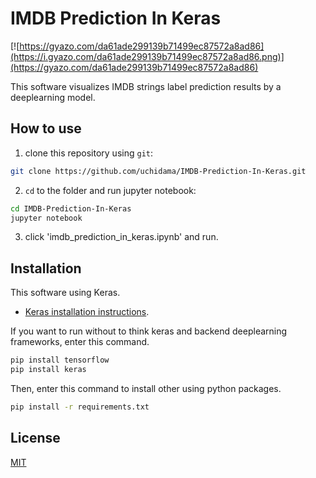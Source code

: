 ﻿# IMDB Prediction In Keras

[![https://gyazo.com/da61ade299139b71499ec87572a8ad86](https://i.gyazo.com/da61ade299139b71499ec87572a8ad86.png)](https://gyazo.com/da61ade299139b71499ec87572a8ad86)

This software visualizes IMDB strings label prediction results by a deeplearning model.  

## How to use

1. clone this repository using `git`:

```sh
git clone https://github.com/uchidama/IMDB-Prediction-In-Keras.git
```

2. `cd` to the folder and run jupyter notebook:
```sh
cd IMDB-Prediction-In-Keras
jupyter notebook
```

3. click 'imdb_prediction_in_keras.ipynb' and run.

## Installation

This software using Keras.
- [Keras installation instructions](https://github.com/keras-team/keras#installation).

If you want to run without to think keras and backend deeplearning frameworks, enter this command.   
```sh
pip install tensorflow
pip install keras
```

Then, enter this command to install other using python packages.
```sh
pip install -r requirements.txt
```

## License

[MIT](LICENSE.md)

